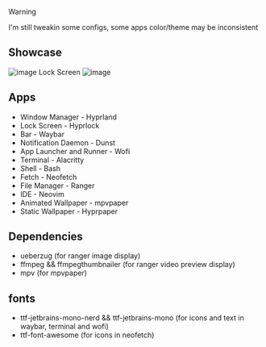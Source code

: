 > [!WARNING]
> I'm still tweakin some configs, some apps color/theme may be inconsistent

## Showcase
![image](https://github.com/HaruNashii/cosmic-simple-dotfiles-hyprland/assets/116776134/7ba99c67-4cae-4284-968f-769c38994f55)
Lock Screen
![image](https://github.com/HaruNashii/cosmic-simple-dotfiles-hyprland/assets/116776134/038c63b3-6ae6-4da6-8dda-c791d6a059cf)


## Apps
- Window Manager - Hyprland
- Lock Screen - Hyprlock
- Bar - Waybar
- Notification Daemon - Dunst
- App Launcher and Runner - Wofi
- Terminal - Alacritty
- Shell - Bash
- Fetch - Neofetch
- File Manager - Ranger
- IDE - Neovim
- Animated Wallpaper - mpvpaper
- Static Wallpaper - Hyprpaper


## Dependencies
- ueberzug (for ranger image display)
- ffmpeg && ffmpegthumbnailer (for ranger video preview display)
- mpv (for mpvpaper)

## fonts
- ttf-jetbrains-mono-nerd && ttf-jetbrains-mono (for icons and text in waybar, terminal and wofi)
- ttf-font-awesome (for icons in neofetch)
